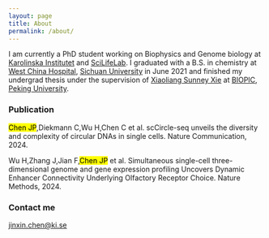 ```yaml
---
layout: page
title: About
permalink: /about/
---
```


I am currently a PhD student working on Biophysics and Genome biology at [Karolinska Institutet](https://ki.se/) and [SciLifeLab](https://www.scilifelab.se/). I graduated with a B.S. in chemistry at [West China Hospital](https://www.wchscu.cn/Home.html), [Sichuan University](https://www.scu.edu.cn/) in June 2021 and finished my undergrad thesis under the supervision of [Xiaoliang Sunney Xie](https://en.wikipedia.org/wiki/Xiaoliang_Sunney_Xie) at [BIOPIC](https://biopic.pku.edu.cn/en/), [Peking University](https://english.pku.edu.cn/).

### Publication

<mark>Chen JP</mark>,Diekmann C,Wu H,Chen C et al. scCircle-seq unveils the diversity and complexity of circular DNAs in single cells. Nature Communication, 2024.

Wu H,Zhang J,Jian F,<mark>Chen JP</mark> et al. Simultaneous single-cell three-dimensional genome and gene expression profiling Uncovers Dynamic Enhancer Connectivity Underlying Olfactory Receptor Choice. Nature Methods, 2024.

### Contact me

[jinxin.chen@ki.se](jinxin.chen@ki.se)
